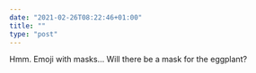```yaml
---
date: "2021-02-26T08:22:46+01:00"
title: ""
type: "post"
---
```


Hmm. Emoji with masks... Will there be a mask for the eggplant? 
